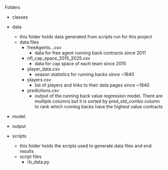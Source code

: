Folders
- classes

- data
  - this folder holds data generated from scripts run for this project
  - data files
      - freeAgents...csv
          - data for free agent running back contracts since 2011
      - nfl_cap_space_2015_2025.csv
          - data for cap space of each team since 2015
      - player_data.csv
          - season statistics for running backs since ~1940
      - players.csv
          - list of players and links to their data pages since ~1940
      - predictions.csv
          - output of the running back value regression model. There are multiple columns but it is sorted by pred_std_combo column to rank which running backs have the highest value contracts
        
- model

- output

- scripts
  - this folder holds the scripts used to generate data files and end results
  - script files
      - rb_data.py
